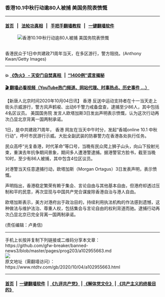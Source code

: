 ### 香港10.1中秋行动逾80人被捕 美国务院表愤慨
------------------------

#### [首页](https://github.com/gfw-breaker/banned-news3/blob/master/README.md) &nbsp;&nbsp;|&nbsp;&nbsp; [法轮功真相](https://github.com/begood0513/basic/blob/master/README.md)  &nbsp;&nbsp;|&nbsp;&nbsp; [手把手翻墙教程](https://github.com/gfw-breaker/guides/wiki)  &nbsp;&nbsp;|&nbsp;&nbsp; [一键翻墙软件](https://github.com/gfw-breaker/nogfw/blob/master/README.md)  



<div><div class="featured_image">
 <figure>
  <img alt="香港10.1中秋行动逾80人被捕 美国务院表愤慨" src="https://i.ntdtv.com/assets/uploads/2020/10/GettyImages-1228820446-800x450.jpg"/>
 </figure><br/>
 <span class="caption">
  香港民众于1日中共建政71周年当天，在多区游行，警方阻挠。(Anthony Kwan/Getty Images)
 </span>
</div>
</div><hr/>

#### 💥 [《伪火》 - 天安门自焚真相 ](http://158.247.195.190:10000/videos/blog/weihuo.html)&nbsp; |&nbsp; [“1400例”谎言揭秘  ](http://158.247.195.190:10000/videos/blog/jiexi1400.html)

#### [ 🎬  翻墙必看视频（YouTube热门频道、网站代理、时事热点、历史事件 ...）](https://github.com/gfw-breaker/links/blob/master/banned.md)

<div><div class="post_content" itemprop="articleBody">
 <p>
  【新唐人北京时间2020年10月04日讯】
  <ok href="https://www.ntdtv.com/gb/香港.htm">
   香港
  </ok>
  反送中运动支持者在十一当天走上街头示威游行，警方风声鹤唳、出动6千警力戒备盘查，逮捕至少86人，其中包括4名区议员。
  <ok href="https://www.ntdtv.com/gb/美国国务院.htm">
   美国国务院
  </ok>
  发言人欧塔加斯3日发出声明表示愤慨，认为这次行动再次凸显北京背离一国两制承诺。
 </p>
 <p>
  1日，是中共建政71周年，
  <ok href="https://www.ntdtv.com/gb/香港.htm">
   香港
  </ok>
  网友在当天中午时分，发起“香城online 10.1
  <ok href="https://www.ntdtv.com/gb/中秋.htm">
   中秋
  </ok>
  行动”，呼吁市民游行示威。大批全副武装的防暴警力在香港各处执行任务。
 </p>
 <p>
  民众高呼“光复香港，时代革命”等口号，当晚有民众爬上狮子山头，向山下投射光束，重演去年抗争期间景象，期间多人遭港警逮捕。据港警官方脸书，截至当晚10时，至少有86人被捕，其中包含4位区议员。
 </p>
 <p>
  对港警当天任意逮捕行动，欧塔加斯（Morgan Ortagus）3日发表声明，表示愤慨。
 </p>
 <p>
  声明指出，香港稳定繁荣有赖于集会、言论自由与其他基本自由，但港府却透过压制和平的民意，再次显现与中国共产党合谋废除香港自治与港人自由。
 </p>
 <p>
  欧塔加斯表示，美方对港府出于政治目的，持续利用执法机构的作法感到遗憾，这种做法与维护法治、尊重人权，包括集会与言论自由的权利背道而驰。逮捕行动再次凸显北京已完全背离一国两制承诺。
 </p>
 <p>
  (责任编辑：卢勇信)
 </p>
 <div class="single_ad">
 </div>
</div>
</div>
<hr/>
手机上长按并复制下列链接或二维码分享本文章：<br/>
https://github.com/gfw-breaker/banned-news3/blob/master/pages/prog203/a102955663.md <br/>
<a href='https://github.com/gfw-breaker/banned-news3/blob/master/pages/prog203/a102955663.md'><img src='https://github.com/gfw-breaker/banned-news3/blob/master/pages/prog203/a102955663.md.png'/></a> <br/>
原文地址（需翻墙访问）：https://www.ntdtv.com/gb/2020/10/04/a102955663.html


------------------------
#### [首页](https://github.com/gfw-breaker/banned-news3/blob/master/README.md) &nbsp;|&nbsp; [一键翻墙软件](https://github.com/gfw-breaker/nogfw/blob/master/README.md) &nbsp;| [《九评共产党》](https://github.com/gfw-breaker/9ping.md/blob/master/README.md#九评之一评共产党是什么) | [《解体党文化》](https://github.com/gfw-breaker/jtdwh.md/blob/master/README.md) | [《共产主义的终极目的》](https://github.com/gfw-breaker/gczydzjmd.md/blob/master/README.md)


<img src='http://gfw-breaker.win/banned-news3/pages/prog203/a102955663.md' width='0px' height='0px'/>